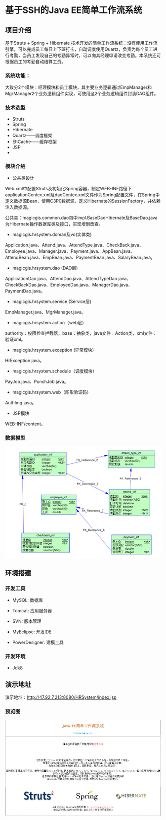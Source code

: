# 基于SSH的Java EE简单工作流系统

## 项目介绍

基于Struts + Spring + Hibernate 技术开发的简单工作流系统：没有使用工作流引擎，可以完成员工每日上下班打卡，自动调度使用Quartz，负责为每个员工进行考勤，当员工发现自己的考勤异常时，可以向其经理申请改变考勤，本系统还可根据员工的考勤自动结算工资。

### 系统功能：

大致分2个模块：经理模块和员工模块，其主要业务逻辑通过EmpManager和MgrManager2个业务逻辑组件实现，可使用这2个业务逻辑组件封装DAO组件。

### 技术选型

* Struts
* Spring 
* Hibernate
* Quartz——调度框架
* EhCache——缓存框架
* JSP
* 
### 模块介绍

* 公共类设计

Web.xml中配置Struts及初始化Spring容器，制定WEB-INF路径下applicationContex.xml及daoContex.xml文件作为Spring配置文件，在Spring中定义数据源Bean，使用C3P0数据源，定义Hibernate的SessionFactory，并依赖注入数据源。

公共类：magicgis.common.dao包中impl.BaseDaoHibernate及BaseDao.java为Hibernate操作数据库类及接口，实现增删改查。

* magicgis.hrsystem.doman及vo(实体类)

Application.java、Attend.java、AttendType.java、CheckBack.java、Employee.java、Manager.java、Payment.java、AppBean.java、AttendBean.java、EmpBean.java、PaymentBean.java、SalaryBean.java。

* magicgis.hrsystem.dao (DAO层)

ApplicationDao.java、AttendDao.java、AttendTypeDao.java、CheckBackDao.java、EmployeeDao.java、ManagerDao.java、PaymentDao.java。

* magicgis.hrsystem.service (Service层)

EmpManager.java、MgrManager.java。

* magicgis.hrsystem.action（web层）

authority：权限检查拦截器，base：抽象类，java文件：Action类，xml文件：验证xml。

* magicgis.hrsystem.exception (异常模块)

HrException.java。

* magicgis.hrsystem.schedule（调度模块）

PayJob.java、PunchJob.java。

* magicgis.hrsystem.web（图形验证码）

AuthImg.java。

* JSP模块

WEB-INF/content。

### 数据模型

![数据模型](/documents/data-model.png)

## 环境搭建

### 开发工具

* MySQL: 数据库

* Tomcat: 应用服务器

* SVN: 版本管理

* MyEclipse: 开发IDE

* PowerDesigner: 建模工具

### 开发环境

* Jdk8

## 演示地址

演示地址：http://47.92.7.213:8080/HRSystem/index.jsp

### 预览图

![预览图](/documents/preview.png)
